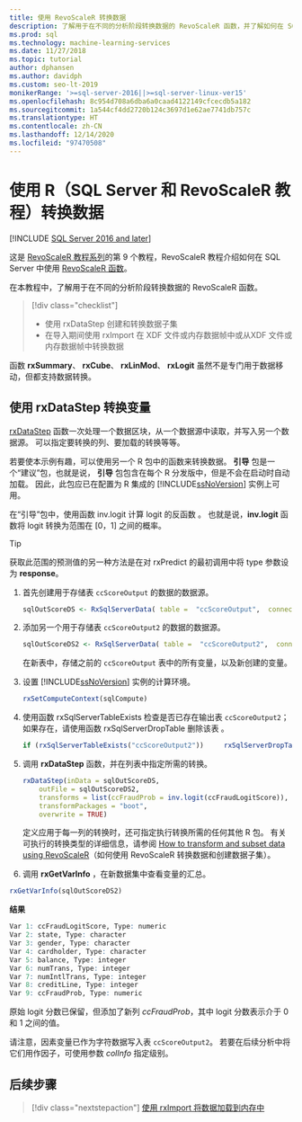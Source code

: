 ```yaml
---
title: 使用 RevoScaleR 转换数据
description: 了解用于在不同的分析阶段转换数据的 RevoScaleR 函数，并了解如何在 SQL Server 上使用 R 语言转换数据。
ms.prod: sql
ms.technology: machine-learning-services
ms.date: 11/27/2018
ms.topic: tutorial
author: dphansen
ms.author: davidph
ms.custom: seo-lt-2019
monikerRange: '>=sql-server-2016||>=sql-server-linux-ver15'
ms.openlocfilehash: 8c954d708a6dba6a0caad4122149cfcecdb5a182
ms.sourcegitcommit: 1a544cf4dd2720b124c3697d1e62ae7741db757c
ms.translationtype: HT
ms.contentlocale: zh-CN
ms.lasthandoff: 12/14/2020
ms.locfileid: "97470508"
---
```

# <a name="transform-data-using-r-sql-server-and-revoscaler-tutorial"></a>使用 R（SQL Server 和 RevoScaleR 教程）转换数据
[!INCLUDE [SQL Server 2016 and later](../../includes/applies-to-version/sqlserver2016.md)]

这是 [RevoScaleR 教程系列](deepdive-data-science-deep-dive-using-the-revoscaler-packages.md)的第 9 个教程，RevoScaleR 教程介绍如何在 SQL Server 中使用 [RevoScaleR 函数](/machine-learning-server/r-reference/revoscaler/revoscaler)。

在本教程中，了解用于在不同的分析阶段转换数据的 RevoScaleR  函数。

> [!div class="checklist"]
> * 使用 rxDataStep 创建和转换数据子集 
> * 在导入期间使用 rxImport 在 XDF 文件或内存数据帧中或从XDF 文件或内存数据帧中转换数据 

函数 **rxSummary**、 **rxCube**、 **rxLinMod**、 **rxLogit** 虽然不是专门用于数据移动，但都支持数据转换。

## <a name="use-rxdatastep-to-transform-variables"></a>使用 rxDataStep 转换变量

[rxDataStep](/machine-learning-server/r-reference/revoscaler/rxdatastep) 函数一次处理一个数据区块，从一个数据源中读取，并写入另一个数据源。 可以指定要转换的列、要加载的转换等等。

若要使本示例有趣，可以使用另一个 R 包中的函数来转换数据。 **引导** 包是一个“建议”包，也就是说， **引导** 包包含在每个 R 分发版中，但是不会在启动时自动加载。 因此，此包应已在配置为 R 集成的 [!INCLUDE[ssNoVersion](../../includes/ssnoversion-md.md)] 实例上可用。

在“引导”包中，使用函数 inv.logit 计算 logit 的反函数   。 也就是说，**inv.logit** 函数将 logit 转换为范围在 [0，1] 之间的概率。

> [!TIP] 
> 获取此范围的预测值的另一种方法是在对 rxPredict  的最初调用中将 type  参数设为 **response**。

1. 首先创建用于存储表 `ccScoreOutput` 的数据的数据源。
  
    ```R
    sqlOutScoreDS <- RxSqlServerData( table =  "ccScoreOutput",  connectionString = sqlConnString, rowsPerRead = sqlRowsPerRead )
    ```
  
2. 添加另一个用于存储表 `ccScoreOutput2` 的数据的数据源。
  
    ```R
    sqlOutScoreDS2 <- RxSqlServerData( table =  "ccScoreOutput2",  connectionString = sqlConnString, rowsPerRead = sqlRowsPerRead )
    ```
  
    在新表中，存储之前的 `ccScoreOutput` 表中的所有变量，以及新创建的变量。
  
3. 设置 [!INCLUDE[ssNoVersion](../../includes/ssnoversion-md.md)] 实例的计算环境。
  
    ```R
    rxSetComputeContext(sqlCompute)
    ```
  
4. 使用函数 rxSqlServerTableExists 检查是否已存在输出表 `ccScoreOutput2`；如果存在，请使用函数 rxSqlServerDropTable 删除该表   。
  
    ```R
    if (rxSqlServerTableExists("ccScoreOutput2"))     rxSqlServerDropTable("ccScoreOutput2")
    ```
  
5. 调用 **rxDataStep** 函数，并在列表中指定所需的转换。
  
    ```R
    rxDataStep(inData = sqlOutScoreDS,
        outFile = sqlOutScoreDS2,
        transforms = list(ccFraudProb = inv.logit(ccFraudLogitScore)),
        transformPackages = "boot",
        overwrite = TRUE)
    ```

    定义应用于每一列的转换时，还可指定执行转换所需的任何其他 R 包。  有关可执行的转换类型的详细信息，请参阅 [How to transform and subset data using RevoScaleR](/machine-learning-server/r/how-to-revoscaler-data-transform)（如何使用 RevoScaleR 转换数据和创建数据子集）。
  
6. 调用 **rxGetVarInfo** ，在新数据集中查看变量的汇总。
  
```R
rxGetVarInfo(sqlOutScoreDS2)
```

**结果**

```R
Var 1: ccFraudLogitScore, Type: numeric
Var 2: state, Type: character
Var 3: gender, Type: character
Var 4: cardholder, Type: character
Var 5: balance, Type: integer
Var 6: numTrans, Type: integer
Var 7: numIntlTrans, Type: integer
Var 8: creditLine, Type: integer
Var 9: ccFraudProb, Type: numeric
```

原始 logit 分数已保留，但添加了新列 *ccFraudProb*，其中 logit 分数表示介于 0 和 1 之间的值。

请注意，因素变量已作为字符数据写入表 `ccScoreOutput2`。 若要在后续分析中将它们用作因子，可使用参数 *colInfo* 指定级别。

## <a name="next-steps"></a>后续步骤

> [!div class="nextstepaction"]
> [使用 rxImport 将数据加载到内存中](../../machine-learning/tutorials/deepdive-load-data-into-memory-using-rximport.md)